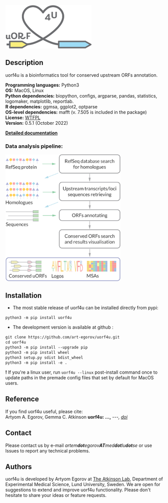 
<img  src="docs/img/uorf4u_logo.png" width="270"/>




## Description

uorf4u is a bioinformatics tool for conserved upstream ORFs annotation.    

**Programming languages:** Python3   
**OS:** MacOS, Linux  
**Python dependencies:** biopython, configs, argparse, pandas, statistics, logomaker, matplotlib, reportlab.  
**R dependencies:** ggmsa, ggplot2, optparse  
**OS-level dependencies:** mafft (v. 7.505 is included in the package)   
**License:** [WTFPL](http://www.wtfpl.net)  
**Version:** 0.5.1 (October 2022)

[**Detailed documentation**](https://art-egorov.github.io/uorf4u)

### Data analysis pipeline:

<img  src="docs/img/uorf4u_pipeline.png" width="360"/>


## Installation

- The most stable release of uorf4u can be installed directly from pypi:

```
python3 -m pip install uorf4u
```

- The development version is available at github :

```
git clone https://github.com/art-egorov/uorf4u.git
cd uorf4u
python3 -m pip install --upgrade pip
python3 -m pip install wheel
python3 setup.py sdist bdist_wheel
python3 -m pip install -e .
```

**!** If you're a linux user, run `uorf4u --linux` post-install command once to update paths in the premade config files that set by default for MacOS users.


## Reference

If you find uorf4u useful, please cite:  
Artyom A. Egorov, Gemma C. Atkinson **uorf4u: ...,** *---, [doi]()*


## Contact

Please contact us by e-mail _artem**dot**egorov**AT**med**dot**lu**dot**se_ or use Issues to report any technical problems.  


## Authors

uorf4u is developed by Artyom Egorov at [The Atkinson Lab](https://atkinson-lab.com), Department of Experimental Medical Science, Lund University, Sweden. We are open for suggestions to extend and improve uorf4u functionality. Please don't hesitate to share your ideas or feature requests.

